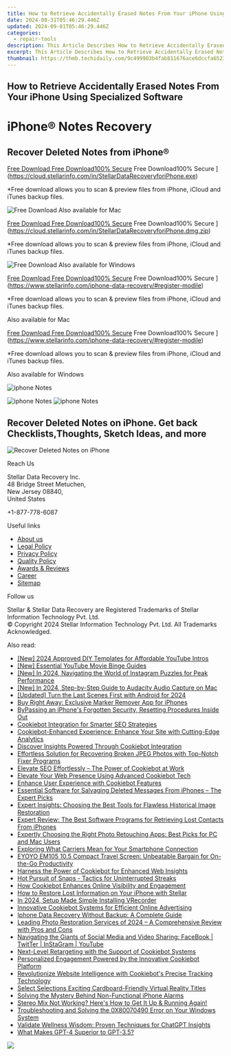 ```yaml
---
title: How to Retrieve Accidentally Erased Notes From Your iPhone Using Specialized Software
date: 2024-08-31T05:46:29.446Z
updated: 2024-09-01T05:46:29.446Z
categories:
  - repair-tools
description: This Article Describes How to Retrieve Accidentally Erased Notes From Your iPhone Using Specialized Software
excerpt: This Article Describes How to Retrieve Accidentally Erased Notes From Your iPhone Using Specialized Software
thumbnail: https://thmb.techidaily.com/9c499903b4fab811676ace6dccfa6523d6366f829a8f8e74e35020e8fb091823.jpg
---
```


## How to Retrieve Accidentally Erased Notes From Your iPhone Using Specialized Software

# iPhone® Notes Recovery

## Recover Deleted Notes from iPhone®

[Free Download Free Download100% Secure](https://www.stellarinfo.com/gdc/iphone-recovery/images/win.png) Free Download100% Secure ](https://cloud.stellarinfo.com/in/StellarDataRecoveryforiPhone.exe)

 \*Free download allows you to scan & preview files from iPhone, iCloud and iTunes backup files.

![Free Download](https://www.stellarinfo.com/gdc/iphone-recovery/images/small-apple.png) Also available for Mac

[Free Download Free Download100% Secure](https://www.stellarinfo.com/gdc/iphone-recovery/images/mac.png) Free Download100% Secure ](https://cloud.stellarinfo.com/in/StellarDataRecoveryforiPhone.dmg.zip)

 \*Free download allows you to scan & preview files from iPhone, iCloud and iTunes backup files.

![Free Download](https://www.stellarinfo.com/gdc/iphone-recovery/images/small-windows.png) Also available for Windows

[Free Download Free Download100% Secure](https://www.stellarinfo.com/gdc/iphone-recovery/images/win.png) Free Download100% Secure ](https://www.stellarinfo.com/iphone-data-recovery/#register-modile)

 \*Free download allows you to scan & preview files from iPhone, iCloud and iTunes backup files.

 Also available for Mac

[Free Download Free Download100% Secure](https://www.stellarinfo.com/gdc/iphone-recovery/images/mac.png) Free Download100% Secure ](https://www.stellarinfo.com/iphone-data-recovery/#register-modile)

 \*Free download allows you to scan & preview files from iPhone, iCloud and iTunes backup files.

 Also available for Windows

![iphone Notes](https://www.stellarinfo.com/iphone-data-recovery/images/notes.png)

![iphone Notes](https://www.stellarinfo.com/iphone-data-recovery/images/notes.png) ![iphone Notes](https://www.stellarinfo.com/iphone-data-recovery/iphone-recovery/images/bg1-old.png)

## Recover Deleted Notes on iPhone. Get back Checklists,Thoughts, Sketch Ideas, and more

![Recover Deleted Notes on iPhone](https://www.stellarinfo.com/iphone-data-recovery/images/icon-note.png)

Reach Us

 Stellar Data Recovery Inc.  
 48 Bridge Street Metuchen,  
 New Jersey 08840,  
 United States

+1-877-778-6087

Useful links

* [About us](https://tools.techidaily.com/stellardata-recovery/buy-now/)
* [Legal Policy](https://tools.techidaily.com/stellardata-recovery/buy-now/)
* [Privacy Policy](https://tools.techidaily.com/stellardata-recovery/buy-now/)
* [Quality Policy](https://tools.techidaily.com/stellardata-recovery/buy-now/)
* [Awards & Reviews](https://tools.techidaily.com/stellardata-recovery/buy-now/)
* [Career](https://tools.techidaily.com/stellardata-recovery/buy-now/)
* [Sitemap](https://www.stellarinfo.com/sitemap.php)

Follow us

[](https://www.facebook.com/stellarinfo) [](https://twitter.com/stellarinfo) [](https://www.linkedin.com/company/stellardatarecovery/) [](https://www.youtube.com/user/stellarite)

 Stellar & Stellar Data Recovery are Registered Trademarks of Stellar Information Technology Pvt. Ltd.  
 © Copyright 2024 Stellar Information Technology Pvt. Ltd. All Trademarks Acknowledged.

<ins class="adsbygoogle"
     style="display:block"
     data-ad-format="autorelaxed"
     data-ad-client="ca-pub-7571918770474297"
     data-ad-slot="1223367746"></ins>



<ins class="adsbygoogle"
     style="display:block"
     data-ad-client="ca-pub-7571918770474297"
     data-ad-slot="8358498916"
     data-ad-format="auto"
     data-full-width-responsive="true"></ins>

<span class="atpl-alsoreadstyle">Also read:</span>
<div><ul>
<li><a href="https://facebook-record-videos.techidaily.com/new-2024-approved-diy-templates-for-affordable-youtube-intros/"><u>[New] 2024 Approved  DIY Templates for Affordable YouTube Intros</u></a></li>
<li><a href="https://youtube-web.techidaily.com/ssential-youtube-movie-binge-guides/"><u>[New] Essential YouTube Movie Binge Guides</u></a></li>
<li><a href="https://instagram-video-recordings.techidaily.com/new-in-2024-navigating-the-world-of-instagram-puzzles-for-peak-performance/"><u>[New] In 2024, Navigating the World of Instagram Puzzles for Peak Performance</u></a></li>
<li><a href="https://desktop-recording.techidaily.com/new-in-2024-step-by-step-guide-to-audacity-audio-capture-on-mac/"><u>[New] In 2024, Step-by-Step Guide to Audacity Audio Capture on Mac</u></a></li>
<li><a href="https://fox-helps.techidaily.com/updated-turn-the-last-scenes-first-with-android-for-2024/"><u>[Updated] Turn the Last Scenes First with Android for 2024</u></a></li>
<li><a href="https://data-safeguard.techidaily.com/buy-right-away-exclusive-marker-remover-app-for-iphones/"><u>Buy Right Away: Exclusive Marker Remover App for iPhones</u></a></li>
<li><a href="https://data-safeguard.techidaily.com/bypassing-an-iphones-forgotten-security-resetting-procedures-inside-out/"><u>ByPassing an iPhone's Forgotten Security, Resetting Procedures Inside Out</u></a></li>
<li><a href="https://data-safeguard.techidaily.com/cookiebot-integration-for-smarter-seo-strategies/"><u>Cookiebot Integration for Smarter SEO Strategies</u></a></li>
<li><a href="https://data-safeguard.techidaily.com/cookiebot-enhanced-experience-enhance-your-site-with-cutting-edge-analytics/"><u>Cookiebot-Enhanced Experience: Enhance Your Site with Cutting-Edge Analytics</u></a></li>
<li><a href="https://data-safeguard.techidaily.com/discover-insights-powered-through-cookiebot-integration/"><u>Discover Insights Powered Through Cookiebot Integration</u></a></li>
<li><a href="https://data-safeguard.techidaily.com/effortless-solution-for-recovering-broken-jpeg-photos-with-top-notch-fixer-programs/"><u>Effortless Solution for Recovering Broken JPEG Photos with Top-Notch Fixer Programs</u></a></li>
<li><a href="https://data-safeguard.techidaily.com/elevate-seo-effortlessly-the-power-of-cookiebot-at-work/"><u>Elevate SEO Effortlessly – The Power of Cookiebot at Work</u></a></li>
<li><a href="https://data-safeguard.techidaily.com/elevate-your-web-presence-using-advanced-cookiebot-tech/"><u>Elevate Your Web Presence Using Advanced Cookiebot Tech</u></a></li>
<li><a href="https://data-safeguard.techidaily.com/enhance-user-experience-with-cookiebot-features/"><u>Enhance User Experience with Cookiebot Features</u></a></li>
<li><a href="https://data-safeguard.techidaily.com/essential-software-for-salvaging-deleted-messages-from-iphones-the-expert-picks/"><u>Essential Software for Salvaging Deleted Messages From iPhones – The Expert Picks</u></a></li>
<li><a href="https://data-safeguard.techidaily.com/expert-insights-choosing-the-best-tools-for-flawless-historical-image-restoration/"><u>Expert Insights: Choosing the Best Tools for Flawless Historical Image Restoration</u></a></li>
<li><a href="https://data-safeguard.techidaily.com/expert-review-the-best-software-programs-for-retrieving-lost-contacts-from-iphones/"><u>Expert Review: The Best Software Programs for Retrieving Lost Contacts From iPhones</u></a></li>
<li><a href="https://data-safeguard.techidaily.com/expertly-choosing-the-right-photo-retouching-apps-best-picks-for-pc-and-mac-users/"><u>Expertly Choosing the Right Photo Retouching Apps: Best Picks for PC and Mac Users</u></a></li>
<li><a href="https://technical-tips.techidaily.com/exploring-what-carriers-mean-for-your-smartphone-connection/"><u>Exploring What Carriers Mean for Your Smartphone Connection</u></a></li>
<li><a href="https://hardware-reviews.techidaily.com/eyoyo-em105-105-compact-travel-screen-unbeatable-bargain-for-on-the-go-productivity/"><u>EYOYO EM105 10.5 Compact Travel Screen: Unbeatable Bargain for On-the-Go Productivity</u></a></li>
<li><a href="https://data-safeguard.techidaily.com/harness-the-power-of-cookiebot-for-enhanced-web-insights/"><u>Harness the Power of Cookiebot for Enhanced Web Insights</u></a></li>
<li><a href="https://tiktok-video-files.techidaily.com/hot-pursuit-of-snaps-tactics-for-uninterrupted-streaks/"><u>Hot Pursuit of Snaps - Tactics for Uninterrupted Streaks</u></a></li>
<li><a href="https://data-safeguard.techidaily.com/how-cookiebot-enhances-online-visibility-and-engagement/"><u>How Cookiebot Enhances Online Visibility and Engagement</u></a></li>
<li><a href="https://data-safeguard.techidaily.com/how-to-restore-lost-information-on-your-iphone-with-stellar/"><u>How to Restore Lost Information on Your iPhone with Stellar</u></a></li>
<li><a href="https://screen-video-capture.techidaily.com/in-2024-setup-made-simple-installing-vrecorder/"><u>In 2024, Setup Made Simple  Installing VRecorder</u></a></li>
<li><a href="https://data-safeguard.techidaily.com/innovative-cookiebot-systems-for-efficient-online-advertising/"><u>Innovative Cookiebot Systems for Efficient Online Advertising</u></a></li>
<li><a href="https://data-safeguard.techidaily.com/iphone-data-recovery-without-backup-a-complete-guide/"><u>Iphone Data Recovery Without Backup: A Complete Guide</u></a></li>
<li><a href="https://data-safeguard.techidaily.com/leading-photo-restoration-services-of-2024-a-comprehensive-review-with-pros-and-cons/"><u>Leading Photo Restoration Services of 2024 – A Comprehensive Review with Pros and Cons</u></a></li>
<li><a href="https://win-forum.techidaily.com/navigating-the-giants-of-social-media-and-video-sharing-facebook-twitter-instagram-youtube/"><u>Navigating the Giants of Social Media and Video Sharing: FaceBook | TwitTer | InStaGram | YouTube</u></a></li>
<li><a href="https://data-safeguard.techidaily.com/next-level-retargeting-with-the-support-of-cookiebot-systems/"><u>Next-Level Retargeting with the Support of Cookiebot Systems</u></a></li>
<li><a href="https://data-safeguard.techidaily.com/personalized-engagement-powered-by-the-innovative-cookiebot-platform/"><u>Personalized Engagement Powered by the Innovative Cookiebot Platform</u></a></li>
<li><a href="https://data-safeguard.techidaily.com/revolutionize-website-intelligence-with-cookiebots-precise-tracking-technology/"><u>Revolutionize Website Intelligence with Cookiebot's Precise Tracking Technology</u></a></li>
<li><a href="https://extra-tips.techidaily.com/select-selections-exciting-cardboard-friendly-virtual-reality-titles/"><u>Select Selections  Exciting Cardboard-Friendly Virtual Reality Titles</u></a></li>
<li><a href="https://fox-that.techidaily.com/solving-the-mystery-behind-non-functional-iphone-alarms/"><u>Solving the Mystery Behind Non-Functional iPhone Alarms</u></a></li>
<li><a href="https://sound-issues.techidaily.com/1723016295345-stereo-mix-not-working-heres-how-to-get-it-up-and-running-again/"><u>Stereo Mix Not Working? Here's How to Get It Up & Running Again!</u></a></li>
<li><a href="https://common-error.techidaily.com/troubleshooting-and-solving-the-0x80070490-error-on-your-windows-system/"><u>Troubleshooting and Solving the 0X80070490 Error on Your Windows System</u></a></li>
<li><a href="https://tech-haven.techidaily.com/validate-wellness-wisdom-proven-techniques-for-chatgpt-insights/"><u>Validate Wellness Wisdom: Proven Techniques for ChatGPT Insights</u></a></li>
<li><a href="https://tech-haven.techidaily.com/what-makes-gpt-4-superior-to-gpt-35/"><u>What Makes GPT-4 Superior to GPT-3.5?</u></a></li>
</ul></div>

<!-- affiliate ads begin -->
<a href="https://secure.2checkout.com/order/checkout.php?PRODS=3546200&QTY=1&AFFILIATE=108875&CART=1"><img src="http://www.binteko.com/sites/default/files/banner01_468x60a.gif" border="0"></a>
<!-- affiliate ads end -->